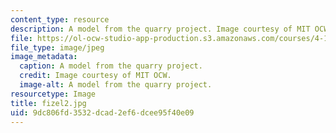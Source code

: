 ```yaml
---
content_type: resource
description: A model from the quarry project. Image courtesy of MIT OCW.
file: https://ol-ocw-studio-app-production.s3.amazonaws.com/courses/4-125a-architecture-studio-building-in-landscapes-fall-2005/9dc806fd3532dcad2ef6dcee95f40e09_fizel2.jpg
file_type: image/jpeg
image_metadata:
  caption: A model from the quarry project.
  credit: Image courtesy of MIT OCW.
  image-alt: A model from the quarry project.
resourcetype: Image
title: fizel2.jpg
uid: 9dc806fd-3532-dcad-2ef6-dcee95f40e09
---
```

